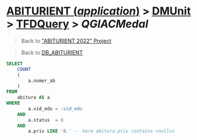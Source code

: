 # [ABITURIENT (*application*)](../../app_abiturient_2022.md) > [DMUnit](../DMUnit.md) > [TFDQuery](TDFQuery.md) > *QGIACMedal*

> Back to ["ABITURIENT 2022" Project](/README.md)

> Back to [DB_ABITURIENT](../../../db/db_abiturient_2022.md)

```sql
SELECT
    COUNT
    (
        a.nomer_ab
    )
FROM
    abitura AS a
WHERE
        a.vid_edu = :vid_edu
    AND
        a.status  = 0
    AND
        a.priv LIKE '8.' -- here abitura.priv contains <null>s
```